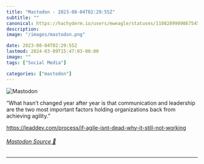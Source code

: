```yaml
---
title: "Mastodon - 2023-08-04T02:29:55Z"
subtitle: ""
canonical: https://hachyderm.io/users/mweagle/statuses/110828990986754559
description:
image: "/images/mastodon.png"

date: 2023-08-04T02:29:55Z
lastmod: 2024-03-09T15:47:03-08:00
image: ""
tags: ["Social Media"]

categories: ["mastodon"]
---
```

![Mastodon](/images/mastodon.png)

<p>“What hasn’t changed year after year is that communication and leadership are the two most important factors holding organizations back from achieving agility.”</p><p><a href="https://leaddev.com/process/if-agile-isnt-dead-why-it-still-not-working" target="_blank" rel="nofollow noopener noreferrer" translate="no"><span class="invisible">https://</span><span class="ellipsis">leaddev.com/process/if-agile-i</span><span class="invisible">snt-dead-why-it-still-not-working</span></a></p>


###### [Mastodon Source 🐘](https://hachyderm.io/@mweagle/110828990986754559)

___
